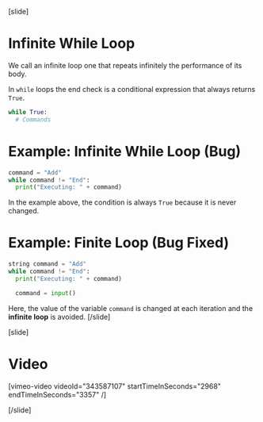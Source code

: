 [slide]
# Infinite While Loop
We call an infinite loop one that repeats infinitely the performance of its body. 

In `while` loops the end check is a conditional expression that always returns `True`. 

```py
while True:
  # Commands
```

# Example: Infinite While Loop (Bug)
```py
command = "Add"
while command != "End":
  print("Executing: " + command)
```

In the example above, the condition is always `True` because it is never changed.

# Example: Finite Loop (Bug Fixed)
```py
string command = "Add"
while command != "End":
  print("Executing: " + command)

  command = input()
```

Here, the value of the variable `command` is changed at each iteration and the **infinite loop** is avoided. 
[/slide]

[slide]
# Video
 
[vimeo-video videoId="343587107" startTimeInSeconds="2968" endTimeInSeconds="3357" /]

[/slide]